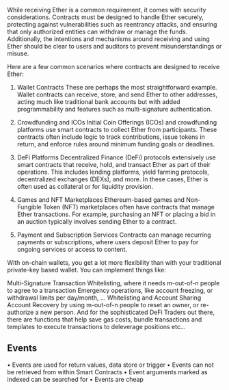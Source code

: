 While receiving Ether is a common requirement, it comes with security considerations. Contracts must be designed to handle Ether securely, protecting against vulnerabilities such as reentrancy attacks, and ensuring that only authorized entities can withdraw or manage the funds. Additionally, the intentions and mechanisms around receiving and using Ether should be clear to users and auditors to prevent misunderstandings or misuse.


Here are a few common scenarios where contracts are designed to receive Ether:

1. Wallet Contracts
These are perhaps the most straightforward example. Wallet contracts can receive, store, and send Ether to other addresses, acting much like traditional bank accounts but with added programmability and features such as multi-signature authentication.

2. Crowdfunding and ICOs
Initial Coin Offerings (ICOs) and crowdfunding platforms use smart contracts to collect Ether from participants. These contracts often include logic to track contributions, issue tokens in return, and enforce rules around minimum funding goals or deadlines.

3. DeFi Platforms
Decentralized Finance (DeFi) protocols extensively use smart contracts that receive, hold, and transact Ether as part of their operations. This includes lending platforms, yield farming protocols, decentralized exchanges (DEXs), and more. In these cases, Ether is often used as collateral or for liquidity provision.

4. Games and NFT Marketplaces
Ethereum-based games and Non-Fungible Token (NFT) marketplaces often have contracts that manage Ether transactions. For example, purchasing an NFT or placing a bid in an auction typically involves sending Ether to a contract.

5. Payment and Subscription Services
Contracts can manage recurring payments or subscriptions, where users deposit Ether to pay for ongoing services or access to content.


With on-chain wallets, you get a lot more flexibility than with your traditional private-key based wallet. You can implement things like:

Multi-Signature Transaction Whitelisting, where it needs m-out-of-n people to agree to a transaction
Emergency operations, like account freezing, or withdrawal limits per day/month, ...
Whitelisting and Account Sharing
Account Recovery by using m-out-of-n people to reset an owner, or re-authorize a new person.
And for the sophisticated DeFi Traders out there, there are functions that help save gas costs, bundle transactions and templates to execute transactions to deleverage positions etc...


## Events
• Events are used for return values, data store or trigger
• Events can not be retrieved from within Smart Contracts
• Event arguments marked as indexed can be searched for
• Events are cheap